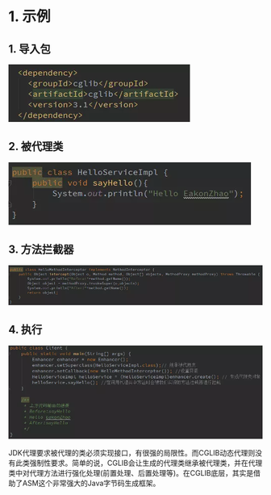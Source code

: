 # 1. 示例

## 1. 导入包

![](../../../../../.gitbook/assets/image%20%28292%29.png)

## 2. 被代理类

![](../../../../../.gitbook/assets/image%20%28388%29.png)

## 3. 方法拦截器

![&#x5B9E;&#x73B0;MethodInterceptor&#x63A5;&#x53E3;&#x751F;&#x6210;&#x65B9;&#x6CD5;&#x62E6;&#x622A;&#x5668;](../../../../../.gitbook/assets/image%20%2856%29.png)

## 4. 执行

![&#x751F;&#x6210;&#x4EE3;&#x7406;&#x7C7B;&#x5BF9;&#x8C61;&#x5E76;&#x6253;&#x5370;&#x5728;&#x4EE3;&#x7406;&#x7C7B;&#x5BF9;&#x8C61;&#x8C03;&#x7528;&#x65B9;&#x6CD5;&#x4E4B;&#x540E;&#x7684;&#x6267;&#x884C;&#x7ED3;&#x679C;](../../../../../.gitbook/assets/image%20%2886%29.png)

JDK代理要求被代理的类必须实现接口，有很强的局限性。而CGLIB动态代理则没有此类强制性要求。简单的说，CGLIB会让生成的代理类继承被代理类，并在代理类中对代理方法进行强化处理\(前置处理、后置处理等\)。在CGLIB底层，其实是借助了ASM这个非常强大的Java字节码生成框架。  
  


